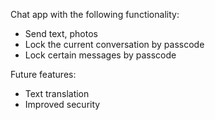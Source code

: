 Chat app with the following functionality:
  - Send text, photos 
  - Lock the current conversation by passcode
  - Lock certain messages by passcode
 
Future features:
  - Text translation
  - Improved security
